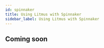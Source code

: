 ```yaml
---
id: spinnaker
title: Using Litmus with Spinnaker
sidebar_label: Using Litmus with Spinnaker
---
```


## Coming soon
